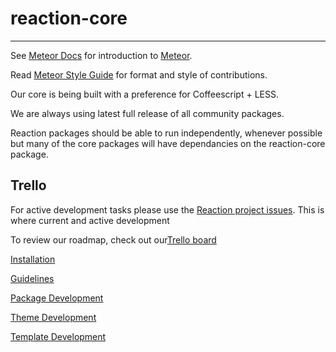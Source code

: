 # reaction-core
---

See [Meteor Docs](http://docs.meteor.com) for introduction to [Meteor](http://meteor.com).

Read [Meteor Style Guide](https://github.com/meteor/meteor/wiki/Meteor-Style-Guide) for format and style of contributions.

Our core is being built with a preference for Coffeescript + LESS.

We are always using latest full release of all community packages.

Reaction packages should be able to run independently, whenever possible but many of the core packages will have dependancies on the reaction-core package.

## Trello
For active development tasks please use the [Reaction project issues](https://github.com/ongoworks/reaction/issues?state=open). This is where current and active development

To review our roadmap, check out our[Trello board](https://trello.com/b/ffwTH3tc/reaction-commerce)

[Installation](https://github.com/ongoworks/reaction-core/blob/master/docs/installation.md)

[Guidelines](https://github.com/ongoworks/reaction-core/blob/master/docs/conventions.md)

[Package Development](https://github.com/ongoworks/reaction-core/blob/master/docs/packages.md)

[Theme Development](https://github.com/ongoworks/reaction-core/blob/master/docs/themes.md)

[Template Development](https://github.com/ongoworks/reaction-core/blob/master/docs/templates.md)
